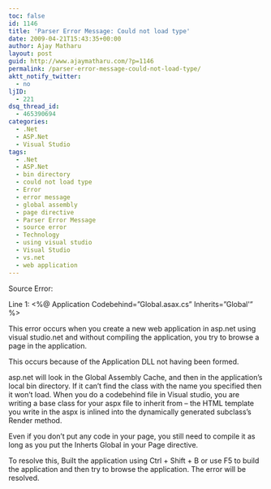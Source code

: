 ```yaml
---
toc: false
id: 1146
title: 'Parser Error Message: Could not load type'
date: 2009-04-21T15:43:35+00:00
author: Ajay Matharu
layout: post
guid: http://www.ajaymatharu.com/?p=1146
permalink: /parser-error-message-could-not-load-type/
aktt_notify_twitter:
  - no
ljID:
  - 221
dsq_thread_id:
  - 465390694
categories:
  - .Net
  - ASP.Net
  - Visual Studio
tags:
  - .Net
  - ASP.Net
  - bin directory
  - could not load type
  - Error
  - error message
  - global assembly
  - page directive
  - Parser Error Message
  - source error
  - Technology
  - using visual studio
  - Visual Studio
  - vs.net
  - web application
---
```

>  <span style="font-family: Tahoma; color: #000080; font-size: x-small;"></span>

Source Error:

Line 1: <%@ Application Codebehind=&#8221;Global.asax.cs&#8221; Inherits=&#8221;Global'&#8221; %>

This error occurs when you create a new web application in asp.net using visual studio.net and without compiling the application, you try to browse a page in the application.

This occurs because of the Application DLL not having been formed.

asp.net will look in the Global Assembly Cache, and then in the application&#8217;s local bin directory. If it can&#8217;t find the class with the name you specified then it won&#8217;t load. When you do a codebehind file in Visual studio, you are writing a base class for your aspx file to inherit from &#8211; the HTML template you write in the aspx is inlined into the dynamically generated subclass&#8217;s Render method.

Even if you don&#8217;t put any code in your page, you still need to compile it as long as you put the Inherts Global in your Page directive.

To resolve this, Built the application using Ctrl + Shift + B or use F5 to build the application and then try to browse the application. The error will be resolved.
